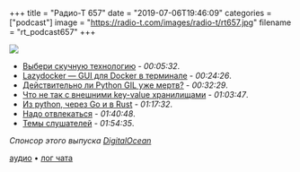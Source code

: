 +++
title = "Радио-Т 657"
date = "2019-07-06T19:46:09"
categories = ["podcast"]
image = "https://radio-t.com/images/radio-t/rt657.jpg"
filename = "rt_podcast657"
+++

![](https://radio-t.com/images/radio-t/rt657.jpg)

- [Выбери скучную технологию](https://mcfunley.com/choose-boring-technology) - *00:05:32*.
- [Lazydocker — GUI для Docker в терминале](https://habr.com/ru/company/flant/blog/446700/) - *00:24:26*.
- [Действительно ли Python GIL уже мертв?](https://habr.com/ru/company/otus/blog/458694/) - *00:32:29*.
- [Что не так с внешними key-value хранилищами](https://blog.acolyer.org/2019/06/24/fast-key-value-stores/) - *01:03:47*.
- [Из python, через Go и в Rust](https://tech.allo-media.net/point/of/view/2018/03/22/from-python-to-go-to-rust.html) - *01:17:32*.
- [Надо отвлекаться](https://medium.com/better-programming/i-do-my-best-software-development-when-im-not-developing-dd8f18c7b378) - *01:40:48*.
- [Темы слушателей](https://radio-t.com/p/2019/07/02/prep-657/) - *01:54:35*.

*Спонсор этого выпуска [DigitalOcean](https://www.digitalocean.com)*


[аудио](https://cdn.radio-t.com/rt_podcast657.mp3) • [лог чата](https://chat.radio-t.com/logs/radio-t-657.html)
<audio src="https://cdn.radio-t.com/rt_podcast657.mp3" preload="none"></audio>
